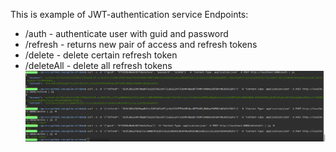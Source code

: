 This is example of JWT-authentication service
Endpoints:
- /auth - authenticate user with guid and password
- /refresh - returns new pair of access and refresh tokens
- /delete - delete certain refresh token
- /deleteAll - delete all refresh tokens  
![example](example.png)
